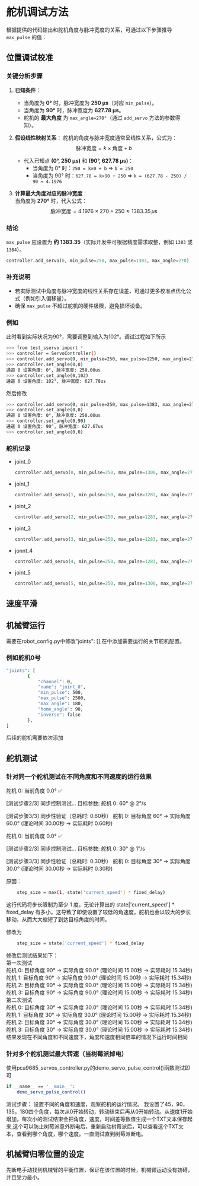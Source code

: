 # 舵机调试方法

根据提供的代码输出和舵机角度与脉冲宽度的关系，可通过以下步骤推导 `max_pulse` 的值：


## 位置调试校准

### **关键分析步骤**
1. **已知条件**：
   - 当角度为 **0°** 时，脉冲宽度为 **250 μs**（对应 `min_pulse`）。
   - 当角度为 **90°** 时，脉冲宽度为 **627.78 μs**。
   - 舵机的 **最大角度** 为 `max_angle=270°`（通过 `add_servo` 方法的参数得知）。

2. **假设线性映射关系**：
   舵机的角度与脉冲宽度通常呈线性关系，公式为：  
   $$
   \text{脉冲宽度} = k \times \text{角度} + b
   $$  
   - 代入已知点 **(0°, 250 μs)** 和 **(90°, 627.78 μs)**：  
     - 当角度为 0° 时：`250 = k×0 + b` ⇒ `b = 250`  
     - 当角度为 90° 时：`627.78 = k×90 + 250` ⇒ `k = (627.78 - 250) / 90 ≈ 4.1976`  

3. **计算最大角度对应的脉冲宽度**：  
   当角度为 **270°** 时，代入公式：  
   $$
   \text{脉冲宽度} = 4.1976 \times 270 + 250 ≈ 1383.35 \, \mu\text{s}
   $$


### **结论**
`max_pulse` 应设置为 **约 1383.35**（实际开发中可根据精度需求取整，例如 `1383` 或 `1384`）。

```python
controller.add_servo(0, min_pulse=250, max_pulse=1383, max_angle=270)
```


### **补充说明**
- 若实际测试中角度与脉冲宽度的线性关系存在误差，可通过更多校准点优化公式（例如引入偏移量）。
- 确保 `max_pulse` 不超过舵机的硬件极限，避免损坏设备。

### 例如
此时看到实际状况为90°，需要调整到输入为102°。调试过程如下所示
```bash
>>> from test_sservo import *
>>> controller = ServoController()
>>> controller.add_servo(0, min_pulse=250, max_pulse=1250, max_angle=270)
>>> controller.set_angle(0,0)
通道 0 设置角度: 0°, 脉冲宽度: 250.00us
>>> controller.set_angle(0,102)
通道 0 设置角度: 102°, 脉冲宽度: 627.78us
```
然后修改
```bash
>>> controller.add_servo(0, min_pulse=250, max_pulse=1383, max_angle=270)
>>> controller.set_angle(0,0)
通道 0 设置角度: 0°, 脉冲宽度: 250.00us
>>> controller.set_angle(0,90)
通道 0 设置角度: 90°, 脉冲宽度: 627.67us
>>> controller.set_angle(0,0)
```

### 舵机记录
- joint_0
    ```python
    controller.add_servo(0, min_pulse=250, max_pulse=1306, max_angle=270)
    ```
- joint_1
    ```python
    controller.add_servo(1, min_pulse=250, max_pulse=1283, max_angle=270)
    ```
- joint_2
    ```python
    controller.add_servo(2, min_pulse=250, max_pulse=1283, max_angle=270)
    ```
- joint_3
    ```python
    controller.add_servo(3, min_pulse=250, max_pulse=1283, max_angle=270)
    ```
- jonnt_4
    ```python
    controller.add_servo(4, min_pulse=250, max_pulse=1283, max_angle=270)
    ```
- joint_5
    ```python
    controller.add_servo(5, min_pulse=250, max_pulse=1306, max_angle=270)
    ```

## 速度平滑

## 机械臂运行
需要在robot_config.py中修改"joints": [],在中添加需要运行的关节舵机配置。
### 例如舵机0号
``` bash
"joints": [
        {
            "channel": 0,
            "name": "joint_0",
            "min_pulse": 500,
            "max_pulse": 2500,
            "max_angle": 180,
            "home_angle": 90,
            "inverse": false
        },
]
```
后续的舵机需要依次添加
## 舵机测试
### 针对同一个舵机测试在不同角度和不同速度的运行效果
舵机 0: 当前角度 0.0° ✅

[测试步骤2/3] 同步控制测试...
目标参数:
舵机 0: 60° @ 2°/s

[测试步骤3/3] 同步性验证（总耗时: 0.60秒）
舵机 0: 目标角度 60° → 实际角度 60.0° (理论时间 30.00秒 → 实际耗时 0.60秒)

舵机 0: 当前角度 0.0° ✅

[测试步骤2/3] 同步控制测试...
目标参数:
舵机 0: 30° @ 1°/s

[测试步骤3/3] 同步性验证（总耗时: 0.30秒）
舵机 0: 目标角度 30° → 实际角度 30.0° (理论时间 30.00秒 → 实际耗时 0.30秒)

原因：

``` bash
    step_size = max(1, state['current_speed'] * fixed_delay)
```
这行代码将步长限制为至少 1 度，无论计算出的 state['current_speed'] * fixed_delay 有多小。这导致了即使设置了较低的角速度，舵机也会以较大的步长移动，从而大大缩短了到达目标角度的时间。

修改为

``` bash
    step_size = state['current_speed'] * fixed_delay
``` 
修改后测试结果如下：    
第一次测试      
舵机 0: 目标角度 90° → 实际角度 90.0° (理论时间 15.00秒 → 实际耗时 15.34秒)     
舵机 1: 目标角度 90° → 实际角度 90.0° (理论时间 15.00秒 → 实际耗时 15.34秒)     
舵机 2: 目标角度 90° → 实际角度 90.0° (理论时间 15.00秒 → 实际耗时 15.34秒)     
舵机 3: 目标角度 90° → 实际角度 90.0° (理论时间 15.00秒 → 实际耗时 15.34秒)     
第二次测试      
舵机 0: 目标角度 30° → 实际角度 30.0° (理论时间 15.00秒 → 实际耗时 15.34秒)     
舵机 1: 目标角度 30° → 实际角度 30.0° (理论时间 15.00秒 → 实际耗时 15.34秒)     
舵机 2: 目标角度 30° → 实际角度 30.0° (理论时间 15.00秒 → 实际耗时 15.34秒)     
舵机 3: 目标角度 30° → 实际角度 30.0° (理论时间 15.00秒 → 实际耗时 15.34秒)      
结果发现在不同角度和不同速度下，角度和速度相同倍率的情况下运行时间相同
### 针对多个舵机测试最大转速（当树莓派掉电）
使用pca9685_servos_controller.py的demo_servo_pulse_control()函数测试即可
``` bash
if __name__ == '__main__':
    demo_servo_pulse_control()   
```
测试步骤：
设置不同的角度和速度，观察舵机的运行情况。
我设置了45，90，135，180四个角度，每次从0开始转动，转动结束后再从0开始转动。从速度1开始增加，每次小的测试结束会把角度，速度，时间差等数值生成一个TXT文本保存起来,这个可以防止树莓派意外断电后，重新启动树莓派后，可以查看这个TXT文本，查看到哪个角度，哪个速度。一直测试直到树莓派断电。

## 机械臂归零位置的设定
先断电手动找到机械臂的平衡位置，保证在该位置的时候，机械臂运动没有妨碍，并且受力最小。
